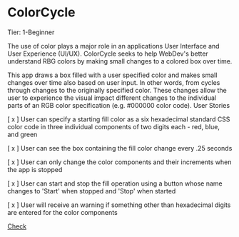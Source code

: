 # ColorCycle

Tier: 1-Beginner

The use of color plays a major role in an applications User Interface and User Experience (UI/UX). ColorCycle seeks to help WebDev's better understand RBG colors by making small changes to a colored box over time.

This app draws a box filled with a user specified color and makes small changes over time also based on user input. In other words, from cycles through changes to the originally specified color. These changes allow the user to experience the visual impact different changes to the individual parts of an RGB color specification (e.g. #000000 color code).
User Stories

[ x ]    User can specify a starting fill color as a six hexadecimal standard CSS color code in three individual components of two digits each - red, blue, and green

[ x ]    User can see the box containing the fill color change every .25 seconds

[ x ]    User can only change the color components and their increments when the app is stopped

[ x ]    User can start and stop the fill operation using a button whose name changes to 'Start' when stopped and 'Stop' when started

[ x ]    User will receive an warning if something other than hexadecimal digits are entered for the color components

[Check](https://wasixxd.github.io/App-Ideas/ColorCycle/)
